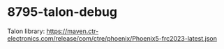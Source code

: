 # 8795-talon-debug

Talon library: https://maven.ctr-electronics.com/release/com/ctre/phoenix/Phoenix5-frc2023-latest.json

